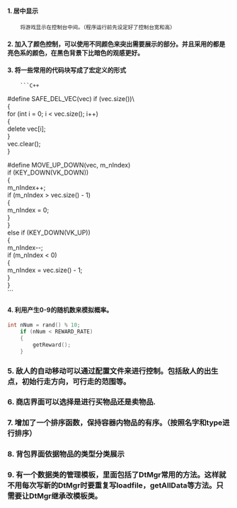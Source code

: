 #### 1. 居中显示
        将游戏显示在控制台中间。（程序运行前先设定好了控制台宽和高）
#### 2. 加入了颜色控制，可以使用不同颜色来突出需要展示的部分。并且采用的都是亮色系的颜色，在黑色背景下比暗色的观感更好。
#### 3. 将一些常用的代码块写成了宏定义的形式
        ```C++ 
#define  SAFE_DEL_VEC(vec)	if (vec.size())\    
{\
	for (int i = 0; i < vec.size(); i++)\
	{\
		delete vec[i];\
	}\
	vec.clear();\
}


#define MOVE_UP_DOWN(vec, m_nIndex)	\
if (KEY_DOWN(VK_DOWN))\
{\
	m_nIndex++;\
if (m_nIndex > vec.size() - 1)\
	{\
		m_nIndex = 0;\
	}\
}\
else if (KEY_DOWN(VK_UP))\
{\
	m_nIndex--;\
	if (m_nIndex < 0)\
	{\
	m_nIndex = vec.size() - 1; \
	}\
}\
        ```

#### 4. 利用产生0-9的随机数来模拟概率。
```C++
int nNum = rand() % 10;
	if (nNum < REWARD_RATE)
	{
        getReward();
	}
```

### 5. 敌人的自动移动可以通过配置文件来进行控制。包括敌人的出生点，初始行走方向，可行走的范围等。
### 6. 商店界面可以选择是进行买物品还是卖物品. 
### 7. 增加了一个排序函数，保持容器内物品的有序。（按照名字和type进行排序）
### 8. 背包界面依据物品的类型分类展示
### 9. 有一个数据类的管理模板，里面包括了DtMgr常用的方法。这样就不用每次写新的DtMgr时要重复写loadfile，getAllData等方法。只需要让DtMgr继承改模板类。